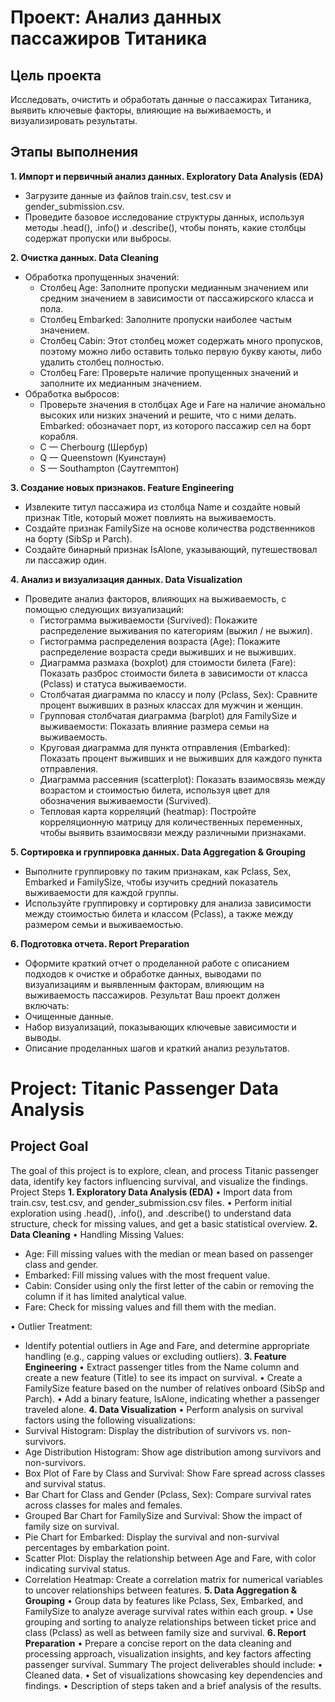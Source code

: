 # Проект: Анализ данных пассажиров Титаника
## Цель проекта
Исследовать, очистить и обработать данные о пассажирах Титаника, выявить ключевые факторы, влияющие на выживаемость, и визуализировать результаты.
## Этапы выполнения
<b>1. Импорт и первичный анализ данных. Exploratory Data Analysis (EDA)</b>
 - Загрузите данные из файлов train.csv, test.csv и gender_submission.csv.
 - Проведите базовое исследование структуры данных, используя методы .head(), .info() и .describe(), чтобы понять, какие столбцы содержат пропуски или выбросы.
 
<b>2. Очистка данных. Data Cleaning</b>
- Обработка пропущенных значений:
   - Столбец Age: Заполните пропуски медианным значением или средним значением в зависимости от пассажирского класса и пола.
   - Столбец Embarked: Заполните пропуски наиболее частым значением.
   - Столбец Cabin: Этот столбец может содержать много пропусков, поэтому можно либо оставить только первую букву каюты, либо удалить столбец полностью.
   - Столбец Fare: Проверьте наличие пропущенных значений и заполните их медианным значением.
 - Обработка выбросов:
   - Проверьте значения в столбцах Age и Fare на наличие аномально высоких или низких значений и решите, что с ними делать.
Embarked: обозначает порт, из которого пассажир сел на борт корабля.
    - C — Cherbourg (Шербур)
    - Q — Queenstown (Куинстаун)
    - S — Southampton (Саутгемптон)

<b>3. Создание новых признаков. Feature Engineering</b>
 - Извлеките титул пассажира из столбца Name и создайте новый признак Title, который может повлиять на выживаемость.
 - Создайте признак FamilySize на основе количества родственников на борту (SibSp и Parch).
 - Создайте бинарный признак IsAlone, указывающий, путешествовал ли пассажир один.
   
<b>4. Анализ и визуализация данных. Data Visualization</b>
- Проведите анализ факторов, влияющих на выживаемость, с помощью следующих визуализаций:
   - Гистограмма выживаемости (Survived): Покажите распределение выживания по категориям (выжил / не выжил).
   - Гистограмма распределения возраста (Age): Покажите распределение возраста среди выживших и не выживших.
   - Диаграмма размаха (boxplot) для стоимости билета (Fare): Показать разброс стоимости билета в зависимости от класса (Pclass) и статуса выживаемости.
   - Столбчатая диаграмма по классу и полу (Pclass, Sex): Сравните процент выживших в разных классах для мужчин и женщин.
   - Групповая столбчатая диаграмма (barplot) для FamilySize и выживаемости: Показать влияние размера семьи на выживаемость.
   - Круговая диаграмма для пункта отправления (Embarked): Показать процент выживших и не выживших для каждого пункта отправления.
   - Диаграмма рассеяния (scatterplot): Показать взаимосвязь между возрастом и стоимостью билета, используя цвет для обозначения выживаемости (Survived).
   - Тепловая карта корреляций (heatmap): Постройте корреляционную матрицу для количественных переменных, чтобы выявить взаимосвязи между различными признаками.

<b>5. Сортировка и группировка данных. Data Aggregation & Grouping</b>
 - Выполните группировку по таким признакам, как Pclass, Sex, Embarked и FamilySize, чтобы изучить средний показатель выживаемости для каждой группы.
 - Используйте группировку и сортировку для анализа зависимости между стоимостью билета и классом (Pclass), а также между размером семьи и выживаемостью.

<b>6. Подготовка отчета. Report Preparation</b>
 - Оформите краткий отчет о проделанной работе с описанием подходов к очистке и обработке данных, выводами по визуализациям и выявленным факторам, влияющим на выживаемость пассажиров.
Результат
Ваш проект должен включать:
 - Очищенные данные.
 - Набор визуализаций, показывающих ключевые зависимости и выводы.
 - Описание проделанных шагов и краткий анализ результатов.
# Project: Titanic Passenger Data Analysis
## Project Goal
The goal of this project is to explore, clean, and process Titanic passenger data, identify key factors influencing survival, and visualize the findings.
Project Steps
<b>1. Exploratory Data Analysis (EDA)</b>
• Import data from train.csv, test.csv, and gender_submission.csv files.
 • Perform initial exploration using .head(), .info(), and .describe() to understand data structure, check for missing values, and get a basic statistical overview.
<b>2. Data Cleaning</b>
• Handling Missing Values:
   - Age: Fill missing values with the median or mean based on passenger class and gender.
   - Embarked: Fill missing values with the most frequent value.
   - Cabin: Consider using only the first letter of the cabin or removing the column if it has limited analytical value.
   - Fare: Check for missing values and fill them with the median.

 • Outlier Treatment:
   - Identify potential outliers in Age and Fare, and determine appropriate handling (e.g., capping values or excluding outliers).
<b>3. Feature Engineering</b>
• Extract passenger titles from the Name column and create a new feature (Title) to see its impact on survival.
 • Create a FamilySize feature based on the number of relatives onboard (SibSp and Parch).
 • Add a binary feature, IsAlone, indicating whether a passenger traveled alone.
<b>4. Data Visualization</b>
• Perform analysis on survival factors using the following visualizations:
   - Survival Histogram: Display the distribution of survivors vs. non-survivors.
   - Age Distribution Histogram: Show age distribution among survivors and non-survivors.
   - Box Plot of Fare by Class and Survival: Show Fare spread across classes and survival status.
   - Bar Chart for Class and Gender (Pclass, Sex): Compare survival rates across classes for males and females.
   - Grouped Bar Chart for FamilySize and Survival: Show the impact of family size on survival.
   - Pie Chart for Embarked: Display the survival and non-survival percentages by embarkation point.
   - Scatter Plot: Display the relationship between Age and Fare, with color indicating survival status.
   - Correlation Heatmap: Create a correlation matrix for numerical variables to uncover relationships between features.
<b>5. Data Aggregation & Grouping</B>
• Group data by features like Pclass, Sex, Embarked, and FamilySize to analyze average survival rates within each group.
 • Use grouping and sorting to analyze relationships between ticket price and class (Pclass) as well as between family size and survival.
<b>6. Report Preparation</b>
• Prepare a concise report on the data cleaning and processing approach, visualization insights, and key factors affecting passenger survival.
Summary
The project deliverables should include:
 • Cleaned data.
 • Set of visualizations showcasing key dependencies and findings.
 • Description of steps taken and a brief analysis of the results.



